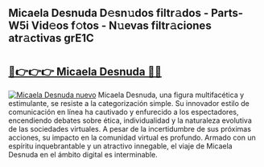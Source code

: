 ## Micaela Desnuda D𝚎sn𝚞dos filtr𝚊dos - Parts-W5i Vid𝚎os f𝚘tos - N𝚞evas filtr𝚊ciones atr𝚊ctivas grE1C

# <h2><a href="http://mba19cc.tromn.icu/?c=Micaela+Desnuda">🔗👉👉👉 Micaela Desnuda 🔗🔗</a></h2>

[![Micaela Desnuda nuevo](https://i.imgur.com/pEAQMta.gif)](http://mba19cc.tromn.icu/?c=Micaela+Desnuda)
Micaela Desnuda, una figura multifacética y estimulante, se resiste a la categorización simple. Su innovador estilo de comunicación en línea ha cautivado y enfurecido a los espectadores, encendiendo debates sobre ética, individualidad y la naturaleza evolutiva de las sociedades virtuales. A pesar de la incertidumbre de sus próximas acciones, su impacto en la comunidad virtual es profundo. Armado con un espíritu inquebrantable y un atractivo innegable, el viaje de Micaela Desnuda en el ámbito digital es interminable.
